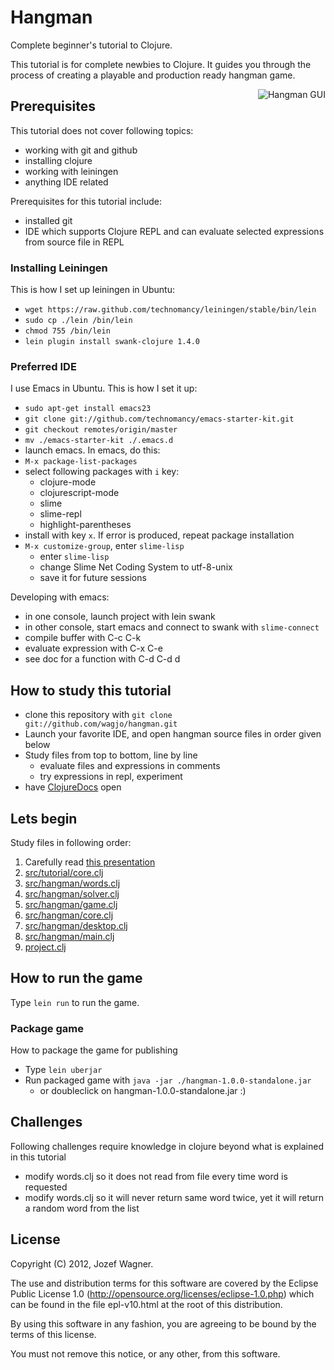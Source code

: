 # Hangman

Complete beginner's tutorial to Clojure.

This tutorial is for complete newbies to Clojure. It guides you
through the process of creating a playable and production ready
hangman game.

<img
src="https://github.com/downloads/wagjo/hangman/hangman-gui.png"
 alt="Hangman GUI" title="Hangman GUI" align="right"/>

## Prerequisites

This tutorial does not cover following topics:

* working with git and github
* installing clojure
* working with leiningen
* anything IDE related

Prerequisites for this tutorial include:

* installed git
* IDE which supports Clojure REPL and can evaluate selected 
expressions from source file in REPL

### Installing Leiningen

This is how I set up leiningen in Ubuntu:

* `wget https://raw.github.com/technomancy/leiningen/stable/bin/lein`
* `sudo cp ./lein /bin/lein`
* `chmod 755 /bin/lein`
* `lein plugin install swank-clojure 1.4.0`

### Preferred IDE

I use Emacs in Ubuntu. This is how I set it up:

* `sudo apt-get install emacs23`
* `git clone git://github.com/technomancy/emacs-starter-kit.git`
* `git checkout remotes/origin/master`
* `mv ./emacs-starter-kit ./.emacs.d`
* launch emacs. In emacs, do this:
* `M-x package-list-packages`
* select following packages with `i` key:
    * clojure-mode
    * clojurescript-mode
    * slime
    * slime-repl
    * highlight-parentheses
* install with key `x`. If error is produced, repeat package
installation
* `M-x customize-group`, enter `slime-lisp`
    * enter `slime-lisp`
    * change Slime Net Coding System to utf-8-unix
    * save it for future sessions

Developing with emacs:

* in one console, launch project with lein swank
* in other console, start emacs and connect to swank with
`slime-connect`
* compile buffer with C-c C-k
* evaluate expression with C-x C-e
* see doc for a function with C-d C-d d

## How to study this tutorial

* clone this repository with `git clone
  git://github.com/wagjo/hangman.git`
* Launch your favorite IDE, and open hangman source files in order
  given below
* Study files from top to bottom, line by line
    * evaluate files and expressions in comments
    * try expressions in repl, experiment
* have [ClojureDocs](http://clojuredocs.org) open

## Lets begin

Study files in following order:

1. Carefully read [this presentation](https://docs.google.com/present/edit?id=0ARVWfleXxysoZGdrMjhtN2ZfNDg2N2pqOWRjNw)
2. [src/tutorial/core.clj](https://github.com/wagjo/hangman/blob/master/src/tutorial/core.clj)
3. [src/hangman/words.clj](https://github.com/wagjo/hangman/blob/master/src/hangman/words.clj)
4. [src/hangman/solver.clj](https://github.com/wagjo/hangman/blob/master/src/hangman/solver.clj)
5. [src/hangman/game.clj](https://github.com/wagjo/hangman/blob/master/src/hangman/game.clj)
6. [src/hangman/core.clj](https://github.com/wagjo/hangman/blob/master/src/hangman/core.clj)
7. [src/hangman/desktop.clj](https://github.com/wagjo/hangman/blob/master/src/hangman/desktop.clj)
8. [src/hangman/main.clj](https://github.com/wagjo/hangman/blob/master/src/hangman/main.clj)
9. [project.clj](https://github.com/wagjo/hangman/blob/master/project.clj)

## How to run the game

Type `lein run` to run the game.

### Package game

How to package the game for publishing

* Type `lein uberjar`
* Run packaged game with `java -jar ./hangman-1.0.0-standalone.jar`
    * or doubleclick on hangman-1.0.0-standalone.jar :)

## Challenges

Following challenges require knowledge in clojure beyond what is
explained in this tutorial

* modify words.clj so it does not read from file every time word is 
requested
* modify words.clj so it will never return same word twice, yet it 
will return a random word from the list

## License

Copyright (C) 2012, Jozef Wagner.

The use and distribution terms for this software are covered by the
Eclipse Public License 1.0 
(http://opensource.org/licenses/eclipse-1.0.php) which can be found
 in the file epl-v10.html at the root of this distribution.

By using this software in any fashion, you are agreeing to be bound
by the terms of this license.

You must not remove this notice, or any other, from this software.
